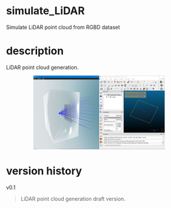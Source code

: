 # simulate_LiDAR
Simulate LiDAR point cloud from RGBD dataset

# description
LiDAR point cloud generation.</br>
<p align="center">
<img height="200" src="https://github.com/mac999/simulate_LiDAR/blob/main/doc/result1.JPG"/>
</p>

# version history
v0.1</br>
> LiDAR point cloud generation draft version.
